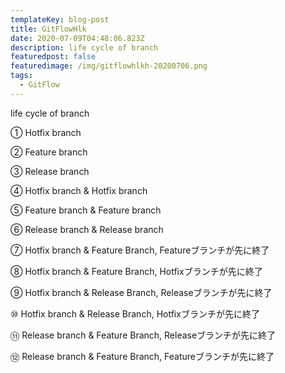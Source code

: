 ```yaml
---
templateKey: blog-post
title: GitFlowHlk
date: 2020-07-09T04:48:06.823Z
description: life cycle of branch
featuredpost: false
featuredimage: /img/gitflowhlkh-20200706.png
tags:
  - GitFlow
---
```

life cycle of branch

①	Hotfix branch

②	Feature branch

③	Release branch

④	Hotfix branch & Hotfix branch

⑤	Feature branch & Feature branch

⑥	Release branch & Release branch

⑦	Hotfix branch & Feature Branch, Featureブランチが先に終了

⑧	Hotfix branch & Feature Branch, Hotfixブランチが先に終了

⑨	Hotfix branch & Release Branch, Releaseブランチが先に終了

⑩	Hotfix branch & Release Branch, Hotfixブランチが先に終了

⑪	Release branch & Feature Branch, Releaseブランチが先に終了

⑫	Release branch & Feature Branch, Featureブランチが先に終了